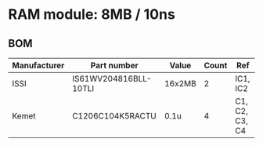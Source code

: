 
# RAM module: 8MB / 10ns


## BOM

| Manufacturer          | Part number                 | Value       | Count | Ref                                   |
|-----------------------|-----------------------------|-------------|-------|---------------------------------------|
| ISSI                  | IS61WV204816BLL-10TLI       | 16x2MB      | 2     | IC1, IC2                              |
| Kemet                 | C1206C104K5RACTU            | 0.1u        | 4     | C1, C2, C3, C4                        |



